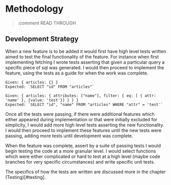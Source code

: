 # Methodology

> :comment READ THROUGH

## Development Strategy

When a new feature is to be added it would first have high level tests written aimed to test the final functionality of the feature. For instance when first implementing fetching I wrote tests asserting that given a particular query a specific piece of sql was generated. I would then proceed to implement the feature, using the tests as a guide for when the work was complete.

```{caption="Example of what the high level tests would assert."}
Given: { articles: {} }
Expected: `SELECT "id" FROM "articles"`

Given: { articles: { attributes: ["name"], filter: { eq: [ { attr: 'name' }, {value: 'test'}] } } }
Expected: `SELECT "id", "name" FROM "articles" WHERE "attr" = 'test'`
```

Once all the tests were passing, if there were additional features which either appeared during implementation or that were initially excluded for simplicity, I would add more high level tests asserting the new functionality. I would then proceed to implement these features until the new tests were passing, adding more tests until development was complete.

When the feature was complete, assert by a suite of passing tests I would begin testing the code at a more granular level. I would select functions which were either complicated or hard to test at a high level (maybe code branches for very specific circumstances) and write specific unit tests.

The specifics of how the tests are written are discussed more in the chapter (Testing)[#testing].
